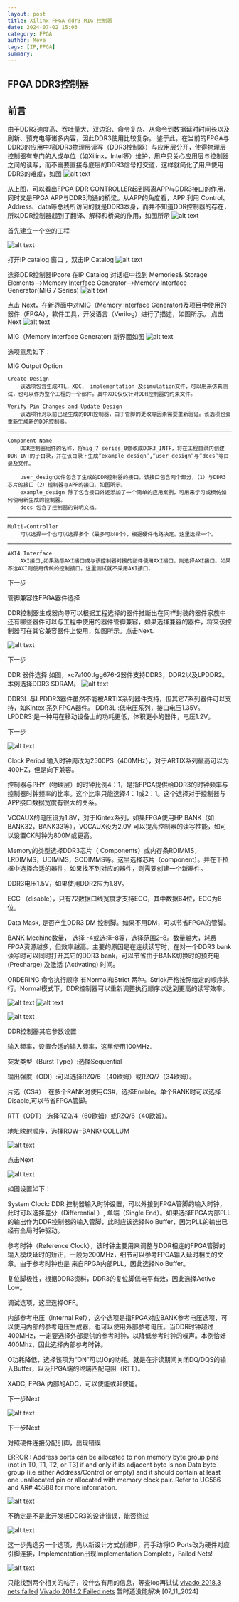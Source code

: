 ```yaml
---
layout: post
title: Xilinx FPGA ddr3 MIG 控制器 
date: 2024-07-02 15:03
category: FPGA
author: Meve
tags: [IP,FPGA]
summary: 
---
```


## FPGA DDR3控制器

## 前言


由于DDR3速度高、吞吐量大、双边沿、命令复杂、从命令到数据延时时间长以及刷新、预充电等诸多内容，因此DDR3使用比较复杂。
鉴于此，在当前的FPGA与DDR3的应用中将DDR3物理层读写（DDR3控制器）与应用层分开，使得物理层控制器有专门的人或单位（如Xilinx，Intel等）维护，用户只关心应用层与控制器之间的读写，而不需要直接与底层的DDR3信号打交道，这样就简化了用户使用DDR3的难度，如图
![alt text](https://raw.githubusercontent.com/touchspeed/touchspeed.github.io/main/_posts/2024-07-02-ddr3-mig/image.png)

从上图，可以看出FPGA DDR CONTROLLER起到隔离APP与DDR3接口的作用，同时又是FPGA APP与DDR3沟通的桥梁。从APP的角度看，APP 利用 Control、Address、data等总线所访问的就是DDR3本身，而并不知道DDR控制器的存在，所以DDR控制器起到了翻译、解释和桥梁的作用，如图所示
![alt text](https://raw.githubusercontent.com/touchspeed/touchspeed.github.io/main/_posts/2024-07-02-ddr3-mig/image-1.png)

首先建立一个空的工程

![alt text](https://raw.githubusercontent.com/touchspeed/touchspeed.github.io/main/_posts/2024-07-02-ddr3-mig/image-2.png)

打开IP catalog 窗口 ，双击IP Catalog
![alt text](https://raw.githubusercontent.com/touchspeed/touchspeed.github.io/main/_posts/2024-07-02-ddr3-mig/image-3.png)

选择DDR控制器IPcore
在IP Catalog 对话框中找到 Memories& Storage Elements–>Memory Interface Generator–>Memory Interface Generator(MIG 7 Series)
![alt text](https://raw.githubusercontent.com/touchspeed/touchspeed.github.io/main/_posts/2024-07-02-ddr3-mig/image-4.png)

点击 Next，在新界面中对MIG（Memory Interface Generator)及项目中使用的器件（FPGA），软件工具，开发语言（Verilog）进行了描述，如图所示。
点击Next
![alt text](https://raw.githubusercontent.com/touchspeed/touchspeed.github.io/main/_posts/2024-07-02-ddr3-mig/image-5.png)

MIG（Memory Interface Generator) 新界面如图
![alt text](https://raw.githubusercontent.com/touchspeed/touchspeed.github.io/main/_posts/2024-07-02-ddr3-mig/image-6.png)

选项意思如下：

MIG Output Option

    Create Design
        该选项包含生成RTL，XDC， implementation 及simulation文件，可以用来仿真测试，也可以作为整个工程的一个部件。其中XDC仅仅针对DDR控制器的约束文件。

    Verify Pin Changes and Update Design
        该选项针对以前已经生成的DDR控制器，由于管脚的更改等因素需要重新验证。该选项也会重新生成新的DDR控制器。

---

    Component Name 
        DDR控制器组件的名称，将mig_7 series_0修改成DDR3_INTF，将在工程目录内创建DDR_INT的子目录，并在该目录下生成”example_design”,”user_design”与”docs”等目录及文件。

        user_design文件包含了生成的DDR控制器的接口。该接口包含两个部分，（1）与DDR3 芯片的接口（2）控制器与APP的接口。如图所示。
        example_design 除了包含接口外还添加了一个简单的应用案例，可用来学习或模仿如何使用新生成的控制器。
        docs 包含了控制器的说明文档。

---

    Multi-Controller
        可以选择一个也可以选择多个（最多可以8个），根据硬件电路决定。这里选择一个。

---

    AXI4 Interface
        AXI接口,如果熟悉AXI接口或与该控制器对接的部件使用AXI接口，则选择AXI接口。如果不选AXI则使用传统的控制接口。这里测试就不采用AXI接口。

下一步

管脚兼容性FPGA器件选择

DDR控制器生成器向导可以根据工程选择的器件推断出在同样封装的器件家族中还有哪些器件可以与工程中使用的器件管脚兼容，如果选择兼容的器件，将来该控制器可在其它兼容器件上使用，如图所示。点击Next.

![alt text](https://raw.githubusercontent.com/touchspeed/touchspeed.github.io/main/_posts/2024-07-02-ddr3-mig/image-7.png)

下一步


DDR 器件选择
如图，xc7a100tfgg676-2器件支持DDR3，DDR2以及LPDDR2。本例选择DDR3 SDRAM。
![alt text](https://raw.githubusercontent.com/touchspeed/touchspeed.github.io/main/_posts/2024-07-02-ddr3-mig/image-8.png)

DDR3L 与LPDDR3器件虽然不能被ARTIX系列器件支持，但其它7系列器件可以支持，如Kintex 系列FPGA器件。
DDR3L :低电压系列，接口电压1.35V。
LPDDR3:是一种用在移动设备上的功耗更低，体积更小的器件，电压1.2V。

下一步

![alt text](https://raw.githubusercontent.com/touchspeed/touchspeed.github.io/main/_posts/2024-07-02-ddr3-mig/image-9.png)

Clock Period
输入时钟周改为2500PS（400MHz），对于ARTIX系列最高可以为400HZ，但是向下兼容。

控制器与PHY（物理层）的时钟比例4：1，是指FPGA提供给DDR3的时钟频率与控制器时钟频率的比率。这个比率只能选择4：1或2：1。这个选择对于控制器与APP接口数据宽度有很大的关系。

VCCAUX的电压设为1.8V，对于Kintex系列，如果FPGA使用HP BANK（如BANK32，BANK33等），VCCAUX设为2.0V 可以提高控制器的读写性能，如可以设置CK时钟为800M或更高。

Memory的类型选择DDR3芯片（ Components）或内存条RDIMMS，LRDIMMS，UDIMMS，SODIMMS等。这里选择芯片（component）。并在下拉框中选择合适的器件，如果找不到对应的器件，则需要创建一个新器件。

DDR3电压1.5V，如果使用DDR2应为1.8V。

ECC （disable），只有72数据口线宽度才支持ECC，其中数据64位，ECC为8位。

Data Mask, 是否产生DDR3 DM 控制脚。如果不用DM，可以节省FPGA的管脚。

BANK Mechine数量， 选择 -4或选择-8等，选择范围2–8。数量越大，耗费FPGA资源越多，但效率越高。主要的原因是在连续读写时，在对一个DDR3 bank读写时可以同时打开其它的DDR3 bank，可以节省由于BANK切换时的预充电 (Precharge) 及激活 (Activating) 时间。

ORDERING 命令执行顺序 有Normal和Strict 两种。Strick严格按照给定的顺序执行。Normal模式下，DDR控制器可以重新调整执行顺序以达到更高的读写效率。


![alt text](https://raw.githubusercontent.com/touchspeed/touchspeed.github.io/main/_posts/2024-07-02-ddr3-mig/image-10.png)
![alt text](https://raw.githubusercontent.com/touchspeed/touchspeed.github.io/main/_posts/2024-07-02-ddr3-mig/image-11.png)

![alt text](https://raw.githubusercontent.com/touchspeed/touchspeed.github.io/main/_posts/2024-07-02-ddr3-mig/image-12.png)

DDR控制器其它参数设置

输入频率，设置合适的输入频率，这里使用100MHz.

突发类型（Burst Type）:选择Sequential

输出强度（ODI）:可以选择RZQ/6 （40欧姆）或RZQ/7（34欧姆）。

片选（CS#）: 在多个RANK时使用CS#，选择Enable。单个RANK时可以选择Disable,可以节省FPGA管脚。

RTT（ODT）,选择RZQ/4（60欧姆）或RZQ/6（40欧姆）。

地址映射顺序，选择ROW+BANK+COLLUM

![alt text](https://raw.githubusercontent.com/touchspeed/touchspeed.github.io/main/_posts/2024-07-02-ddr3-mig/image-13.png)

点击Next

![alt text](https://raw.githubusercontent.com/touchspeed/touchspeed.github.io/main/_posts/2024-07-02-ddr3-mig/image-14.png)

如图设置如下：

System Clock: DDR 控制器输入时钟设置，可以外接到FPGA管脚的输入时钟，此时可以选择差分（Differential ）, 单端（Single End）。如果选择FPGA内部PLL的输出作为DDR控制器的输入管脚，此时应该选择No Buffer，因为PLL的输出已经有全局时钟驱动。

参考时钟（Reference Clock），该时钟主要用来调整与DDR相连的FPGA管脚的输入模块延时的矫正，一般为200MHz，细节可以参考FPGA输入延时相关的文章。由于参考时钟也是 来自FPGA内部PLL，因此选择No Buffer。

复位脚极性，根据DDR3资料，DDR3的复位脚低电平有效，因此选择Active Low。

调试选项，这里选择OFF。

内部参考电压（Internal Ref），这个选项是指FPGA对应BANK参考电压选项，可以使用内部的参考电压生成器，也可以使用外部参考电压。当DDR时钟超过400MHz，一定要选择外部提供的参考时钟，以降低参考时钟的噪声。本例恰好400Mhz，因此选择内部参考时钟。

O功耗降低，选择该项为“ON”可以IO的功耗。就是在非读期间关闭DQ/DQS的输入Buffer，以及FPGA端的终端匹配电阻（RTT）。

XADC, FPGA 内部的ADC，可以使能或非使能。

下一步Next

![alt text](https://raw.githubusercontent.com/touchspeed/touchspeed.github.io/main/_posts/2024-07-02-ddr3-mig/image-15.png)

下一步Next

对照硬件连接分配引脚，出现错误

ERROR : Address ports can be allocated to non memory byte group pins (not in T0, T1, T2, or T3) if and only if its adjacent byte is non Data byte group (i.e either Address/Control or empty) and it should contain at least one unallocated pin or allocated with memory clock pair. Refer to UG586 and AR# 45588 for more information.

![alt text](https://raw.githubusercontent.com/touchspeed/touchspeed.github.io/main/_posts/2024-07-02-ddr3-mig/image-16.png)

不确定是不是此开发板DDR3的设计错误，能否绕过

![alt text](https://raw.githubusercontent.com/touchspeed/touchspeed.github.io/main/_posts/2024-07-02-ddr3-mig/image-17.png)

这一步先选另一个选项，先以新设计方式创建IP，再手动将IO Ports改为硬件对应引脚连接，Implementation出现Implementation Complete，Failed Nets!

![alt text](https://raw.githubusercontent.com/touchspeed/touchspeed.github.io/main/_posts/2024-07-02-ddr3-mig/image-18.png)

只能找到两个相关的帖子，没什么有用的信息，等查log再试试
[vivado 2018.3 nets failed](https://support.xilinx.com/s/question/0D52E00007G0t4ZSAR/vivado-20183-nets-failed?language=en_US)
[Vivado 2014.2 Failed nets](https://support.xilinx.com/s/question/0D52E00006iHs53SAC/vivado-20142-failed-nets?language=en_US)
暂时还没能解决 [07_11_2024]
